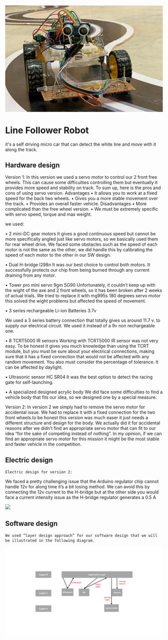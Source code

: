 
![Logo](https://github.com/Mahmoud-Idris02/Line_Follower_Robot/blob/5179b0c80e8a97cc257eb072e5e92295dd9c582e/mainApp/Hussien.jpg?raw=true)


# Line Follower Robot 

it's a self driving micro car that can detect the white line and move with it along the track.


## Hardware design

Version 1:
	In this version we used a servo motor to control our 2 front free wheels. This can cause some difficulties controlling them but eventually it provides more speed and stability on track. To sum up, here is the pros and cons of using servo version. 
	Advantages 
•	It allows you to work at a fixed speed for the back two wheels.
•	Gives you a more stable movement over the track.
•	Provides an overall faster vehicle.
Disadvantages
•	More complicated than the free wheel version.
•	We must be extremely specific with servo speed, torque and max weight.

we used:

•	2 mini-DC gear motors 
It gives a good continuous speed but cannot be more specifically angled just like servo motors, so we basically used them for rear wheel drive.
We faced some obstacles such as the speed of each motor is not the same as the other, we did handle this by calibrating the speed of each motor to the other in our SW design.
          
 




•	Dual H-bridge l298n
It was our best choice to control both motors. It successfully protects our chip from being burned through any current draining from any motor.
  
•	Tower pro mini servo 9gm SG90 
Unfortunately, it couldn’t keep up with the wight of the axe and 2 front wheels, so it has been broken after 2 weeks of actual trials. We   tried to replace it with mg995s 180 degrees servo motor this solved the wight problems but affected the speed of movement. 

      
•	3 series rechargeable Li-ion Batteries 3.7v

We used a 3 series battery connection that totally gives us around 11.7 v.
to supply our electrical circuit. We used it instead of a 9v non rechargeable one.
           
•	8 TCRT5000 IR sensors 
Working with TCRT5000 IR sensor was not very easy. To be honest it gives you much knowledge than using the TCRT module, but you must be sure about your electrical connections, making sure that it has a fixed connection that would not be affected with any random movement. You also must consider the percentage of tolerance. It can be affected by daylight.



•	Ultrasonic sensor HC SR04
It was the best option to detect the racing gate for self-launching. 
 
•	A specialized designed acrylic body 
	We did face some difficulties to find a vehicle body that fits our idea, so we designed one by a special measure.
 
Version 2:
	In version 2 we simply had to remove the servo motor for accidental issue. We had to replace it with a fixed connection for the two front wheels.to be honest this version was much easer it just needs a different structure and design for the body. We actually did it for accidental reasons after we didn’t find an appropriate servo motor that can fit to our idea “for the sake of competing instead of nothing”.
In my opinion, if we can find an appropriate servo motor for this mission it might be the most stable and faster vehicle in the competition.

## Electric design
	Electric design for version 2:
We faced a pretty challenging issue that the Arduino regulator chip cannot handle 12v for along time it’s a bit losing method. We can avoid this by connecting the 12v current to the H-bridge but at the other side you would face a current intensity issue as the H-bridge regulator generates a 0.5 A   

<img src ="[[https://github.com/Mahmoud-Idris02/Line_Follower_Robot/blob/master/Application%20Layer%20(2).png](https://github.com/Mahmoud-Idris02/Line_Follower_Robot/blob/master/Electric%20Design.jpg)](https://github.com/Mahmoud-Idris02/Line_Follower_Robot/blob/master/Electric%20Design.jpg?raw=true)">


## Software design
	We used “layer design approach” for our software design that we will be illustrated in the following diagram.
<img src ="https://github.com/Mahmoud-Idris02/Line_Follower_Robot/blob/master/Application%20Layer%20(2).png">
